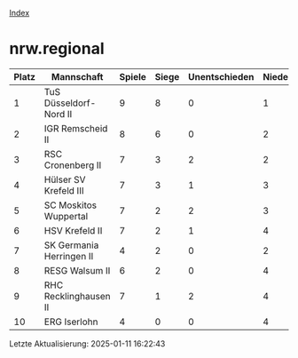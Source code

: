 [Index](./README.md)

# nrw.regional

| Platz |  Mannschaft |  Spiele |  Siege |  Unentschieden |  Niederlagen |  Tore |  Differenz |  Punkte | 
| --- |  --- |  --- |  --- |  --- |  --- |  --- |  --- |  --- |  
|  1 |   TuS Düsseldorf-Nord II |   9 |   8 |   0 |   1 |   57:33 |   24 |   24 |  
|  2 |   IGR Remscheid II |   8 |   6 |   0 |   2 |   55:31 |   24 |   18 |  
|  3 |   RSC Cronenberg II |   7 |   3 |   2 |   2 |   38:32 |   6 |   11 |  
|  4 |   Hülser SV Krefeld III |   7 |   3 |   1 |   3 |   32:46 |   -14 |   10 |  
|  5 |   SC Moskitos Wuppertal |   7 |   2 |   2 |   3 |   40:42 |   -2 |   8 |  
|  6 |   HSV Krefeld II |   7 |   2 |   1 |   4 |   32:33 |   -1 |   7 |  
|  7 |   SK Germania Herringen II |   4 |   2 |   0 |   2 |   26:19 |   7 |   6 |  
|  8 |   RESG Walsum II |   6 |   2 |   0 |   4 |   27:51 |   -24 |   6 |  
|  9 |   RHC Recklinghausen II |   7 |   1 |   2 |   4 |   27:35 |   -8 |   5 |  
|  10 |   ERG Iserlohn |   4 |   0 |   0 |   4 |   13:25 |   -12 |   0 |  


Letzte Aktualisierung: 2025-01-11 16:22:43